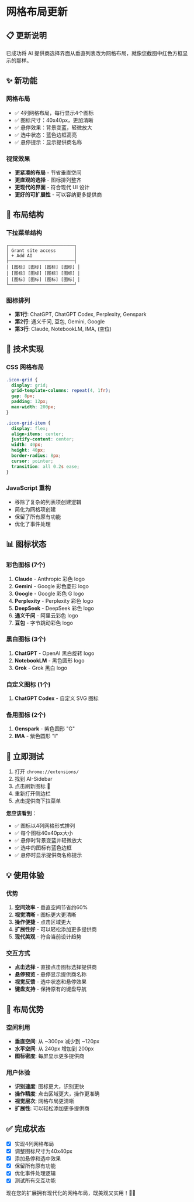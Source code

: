 # 网格布局更新

## 📋 更新说明

已成功将 AI 提供商选择界面从垂直列表改为网格布局，就像您截图中红色方框显示的那样。

## ✨ 新功能

### 网格布局
- ✅ 4列网格布局，每行显示4个图标
- ✅ 图标尺寸：40x40px，更加清晰
- ✅ 悬停效果：背景变蓝，轻微放大
- ✅ 选中状态：蓝色边框高亮
- ✅ 悬停提示：显示提供商名称

### 视觉效果
- **更紧凑的布局** - 节省垂直空间
- **更直观的选择** - 图标排列整齐
- **更现代的界面** - 符合现代 UI 设计
- **更好的可扩展性** - 可以容纳更多提供商

## 🎨 布局结构

### 下拉菜单结构
```
┌─────────────────────────┐
│ Grant site access       │
│ + Add AI                │
├─────────────────────────┤
│ [图标] [图标] [图标] [图标] │
│ [图标] [图标] [图标] [图标] │
│ [图标] [图标] [图标] [图标] │
└─────────────────────────┘
```

### 图标排列
- **第1行**: ChatGPT, ChatGPT Codex, Perplexity, Genspark
- **第2行**: 通义千问, 豆包, Gemini, Google  
- **第3行**: Claude, NotebookLM, IMA, (空位)

## 🔧 技术实现

### CSS 网格布局
```css
.icon-grid {
  display: grid;
  grid-template-columns: repeat(4, 1fr);
  gap: 8px;
  padding: 12px;
  max-width: 200px;
}

.icon-grid-item {
  display: flex;
  align-items: center;
  justify-content: center;
  width: 40px;
  height: 40px;
  border-radius: 8px;
  cursor: pointer;
  transition: all 0.2s ease;
}
```

### JavaScript 重构
- 移除了复杂的列表项创建逻辑
- 简化为网格项创建
- 保留了所有原有功能
- 优化了事件处理

## 📊 图标状态

### 彩色图标 (7个)
1. **Claude** - Anthropic 彩色 logo
2. **Gemini** - Google 彩色菱形 logo
3. **Google** - Google 彩色 G logo
4. **Perplexity** - Perplexity 彩色 logo
5. **DeepSeek** - DeepSeek 彩色 logo
6. **通义千问** - 阿里云彩色 logo
7. **豆包** - 字节跳动彩色 logo

### 黑白图标 (3个)
1. **ChatGPT** - OpenAI 黑白旋转 logo
2. **NotebookLM** - 黑色圆形 logo
3. **Grok** - Grok 黑白 logo

### 自定义图标 (1个)
1. **ChatGPT Codex** - 自定义 SVG 图标

### 备用图标 (2个)
1. **Genspark** - 紫色圆形 "G"
2. **IMA** - 紫色圆形 "I"

## 🚀 立即测试

1. 打开 `chrome://extensions/`
2. 找到 AI-Sidebar
3. 点击刷新图标 🔄
4. 重新打开侧边栏
5. 点击提供商下拉菜单

**您应该看到**：
- ✅ 图标以4列网格形式排列
- ✅ 每个图标40x40px大小
- ✅ 悬停时背景变蓝并轻微放大
- ✅ 选中的图标有蓝色边框
- ✅ 悬停时显示提供商名称提示

## 💡 使用体验

### 优势
1. **空间效率** - 垂直空间节省约60%
2. **视觉清晰** - 图标更大更清晰
3. **操作便捷** - 点击区域更大
4. **扩展性好** - 可以轻松添加更多提供商
5. **现代美观** - 符合当前设计趋势

### 交互方式
- **点击选择** - 直接点击图标选择提供商
- **悬停预览** - 悬停显示提供商名称
- **视觉反馈** - 选中状态和悬停效果
- **键盘支持** - 保持原有的键盘导航

## 🎯 布局优势

### 空间利用
- **垂直空间**: 从 ~300px 减少到 ~120px
- **水平空间**: 从 240px 增加到 200px
- **图标密度**: 每屏显示更多提供商

### 用户体验
- **识别速度**: 图标更大，识别更快
- **操作精度**: 点击区域更大，操作更准确
- **视觉层次**: 网格布局更清晰
- **扩展性**: 可以轻松添加更多提供商

## ✅ 完成状态

- [x] 实现4列网格布局
- [x] 调整图标尺寸为40x40px
- [x] 添加悬停和选中效果
- [x] 保留所有原有功能
- [x] 优化事件处理逻辑
- [x] 测试所有交互功能

现在您的扩展拥有现代化的网格布局，既美观又实用！🎨✨


